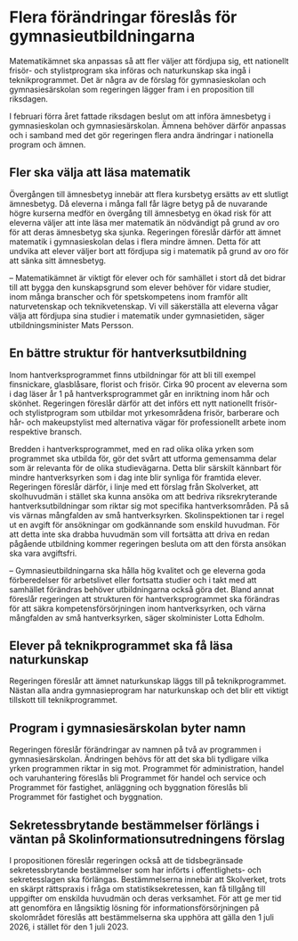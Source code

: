 # Flera förändringar föreslås för gymnasieutbildningarna

Matematikämnet ska anpassas så att fler väljer att fördjupa sig, ett nationellt frisör- och stylistprogram ska införas och naturkunskap ska ingå i teknikprogrammet. Det är några av de förslag för gymnasieskolan och gymnasiesärskolan som regeringen lägger fram i en proposition till riksdagen.

I februari förra året fattade riksdagen beslut om att införa ämnesbetyg i gymnasieskolan och gymnasiesärskolan. Ämnena behöver därför anpassas och i samband med det gör regeringen flera andra ändringar i nationella program och ämnen.

## Fler ska välja att läsa matematik

Övergången till ämnesbetyg innebär att flera kursbetyg ersätts av ett slutligt ämnesbetyg. Då eleverna i många fall får lägre betyg på de nuvarande högre kurserna medför en övergång till ämnesbetyg en ökad risk för att eleverna väljer att inte läsa mer matematik än nödvändigt på grund av oro för att deras ämnesbetyg ska sjunka. Regeringen föreslår därför att ämnet matematik i gymnasieskolan delas i flera mindre ämnen. Detta för att undvika att elever väljer bort att fördjupa sig i matematik på grund av oro för att sänka sitt ämnesbetyg.

– Matematikämnet är viktigt för elever och för samhället i stort då det bidrar till att bygga den kunskapsgrund som elever behöver för vidare studier, inom många branscher och för spetskompetens inom framför allt naturvetenskap och teknikvetenskap. Vi vill säkerställa att eleverna vågar välja att fördjupa sina studier i matematik under gymnasietiden, säger utbildningsminister Mats Persson.

## En bättre struktur för hantverksutbildning

Inom hantverksprogrammet finns utbildningar för att bli till exempel finsnickare, glasblåsare, florist och frisör. Cirka 90 procent av eleverna som i dag läser år 1 på hantverksprogrammet går en inriktning inom hår och skönhet. Regeringen föreslår därför att det införs ett nytt nationellt frisör- och stylistprogram som utbildar mot yrkesområdena frisör, barberare och hår- och makeupstylist med alternativa vägar för professionellt arbete inom respektive bransch.

Bredden i hantverksprogrammet, med en rad olika olika yrken som programmet ska utbilda för, gör det svårt att utforma gemensamma delar som är relevanta för de olika studievägarna. Detta blir särskilt kännbart för mindre hantverksyrken som i dag inte blir synliga för framtida elever. Regeringen föreslår därför, i linje med ett förslag från Skolverket, att skolhuvudmän i stället ska kunna ansöka om att bedriva riksrekryterande hantverksutbildningar som riktar sig mot specifika hantverksområden. På så vis värnas mångfalden av små hantverksyrken. Skolinspektionen tar i regel ut en avgift för ansökningar om godkännande som enskild huvudman. För att detta inte ska drabba huvudmän som vill fortsätta att driva en redan pågående utbildning kommer regeringen besluta om att den första ansökan ska vara avgiftsfri.

– Gymnasieutbildningarna ska hålla hög kvalitet och ge eleverna goda förberedelser för arbetslivet eller fortsatta studier och i takt med att samhället förändras behöver utbildningarna också göra det. Bland annat föreslår regeringen att strukturen för hantverksprogrammet ska förändras för att säkra kompetensförsörjningen inom hantverksyrken, och värna mångfalden av små hantverksyrken, säger skolminister Lotta Edholm.

## Elever på teknikprogrammet ska få läsa naturkunskap

Regeringen föreslår att ämnet naturkunskap läggs till på teknikprogrammet. Nästan alla andra gymnasieprogram har naturkunskap och det blir ett viktigt tillskott till teknikprogrammet.

## Program i gymnasiesärskolan byter namn

Regeringen föreslår förändringar av namnen på två av programmen i gymnasiesärskolan. Ändringen behövs för att det ska bli tydligare vilka yrken programmen riktar in sig mot. Programmet för administration, handel och varuhantering föreslås bli Programmet för handel och service och Programmet för fastighet, anläggning och byggnation föreslås bli Programmet för fastighet och byggnation.

## Sekretessbrytande bestämmelser förlängs i väntan på Skolinformationsutredningens förslag

I propositionen föreslår regeringen också att de tidsbegränsade sekretessbrytande bestämmelser som har införts i offentlighets- och sekretesslagen ska förlängas. Bestämmelserna innebär att Skolverket, trots en skärpt rättspraxis i fråga om statistiksekretessen, kan få tillgång till uppgifter om enskilda huvudmän och deras verksamhet. För att ge mer tid att genomföra en långsiktig lösning för informationsförsörjningen på skolområdet föreslås att bestämmelserna ska upphöra att gälla den 1 juli 2026, i stället för den 1 juli 2023.
